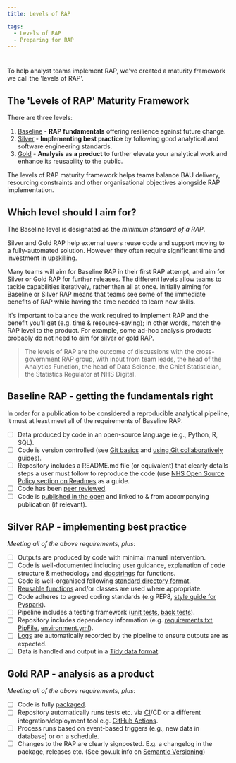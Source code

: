```yaml
---
title: Levels of RAP

tags: 
  - Levels of RAP
  - Preparing for RAP
---
```


#

To help analyst teams implement RAP, we've created a maturity framework we call the 'levels of RAP'.

## The 'Levels of RAP' Maturity Framework

There are three levels:

1. [Baseline](#baseline-rap---getting-the-fundamentals-right) - **RAP fundamentals** offering resilience against future change.
2. [Silver](#silver-rap---implementing-best-practice) - **Implementing best practice** by following good analytical and software engineering standards.
3. [Gold](#gold-rap---analysis-as-a-product) - **Analysis as a product** to further elevate your analytical work and enhance its reusability to the public.

The levels of RAP maturity framework helps teams balance BAU delivery, resourcing constraints and other organisational objectives alongside RAP implementation.

## Which level should I aim for?

The Baseline level is designated as the _minimum standard of a RAP_.

Silver and Gold RAP help external users reuse code and support moving to a fully-automated solution. However they often require significant time and investment in upskilling.

Many teams will aim for Baseline RAP in their first RAP attempt, and aim for Silver or Gold RAP for further releases. The different levels allow teams to tackle capabilities iteratively, rather than all at once. Initially aiming for Baseline or Silver RAP means that teams see some of the immediate benefits of RAP while having the time needed to learn new skills.

It's important to balance the work required to implement RAP and the benefit you'll get (e.g. time & resource-saving); in other words, match the RAP level to the product. For example, some ad-hoc analysis products probably do not need to aim for silver or gold RAP.

> The levels of RAP are the outcome of discussions with the cross-government RAP group, with input from team leads, the head of the Analytics Function, the head of Data Science, the Chief Statistician, the Statistics Regulator at NHS Digital.

## Baseline RAP - getting the fundamentals right

In order for a publication to be considered a reproducible analytical pipeline, it must at least meet all of the requirements of Baseline RAP:

- [ ] Data produced by code in an open-source language (e.g., Python, R, SQL).
- [ ] Code is version controlled (see [Git basics][1] and [using Git collaboratively][2] guides).
- [ ] Repository includes a README.md file (or equivalent) that clearly details steps a user must follow to reproduce the code (use [NHS Open Source Policy section on Readmes](https://github.com/nhsx/open-source-policy/blob/main/open-source-policy.md#b-readmes) as a guide.
- [ ] Code has been [peer reviewed][9].
- [ ] Code is [published in the open][4] and linked to & from accompanying publication (if relevant).

## Silver RAP - implementing best practice

_Meeting all of the above requirements, plus:_

- [ ] Outputs are produced by code with minimal manual intervention.
- [ ] Code is well-documented including user guidance, explanation of code structure & methodology and [docstrings][10] for functions.
- [ ] Code is well-organised following [standard directory format][5].
- [ ] [Reusable functions][6] and/or classes are used where appropriate.
- [ ] Code adheres to agreed coding standards (e.g PEP8, [style guide for Pyspark][3]).
- [ ] Pipeline includes a testing framework ([unit tests][7], [back tests][8]).
- [ ] Repository includes dependency information (e.g. [requirements.txt](https://pip.pypa.io/en/stable/user_guide/#requirements-files), [PipFile](https://github.com/pypa/pipfile/blob/main/README.rst), [environment.yml][12]).
- [ ] [Logs][11] are automatically recorded by the pipeline to ensure outputs are as expected.
- [ ] Data is handled and output in a [Tidy data format](https://medium.com/@kimrodrikwa/untidy-data-a90b6e3ebe4c).

## Gold RAP - analysis as a product

_Meeting all of the above requirements, plus:_

- [ ] Code is fully [packaged](https://packaging.python.org/en/latest/).
- [ ] Repository automatically runs tests etc. via [CI](https://github.com/skills/continuous-integration)/CD or a different integration/deployment tool e.g. [GitHub Actions](https://docs.github.com/en/actions).
- [ ] Process runs based on event-based triggers (e.g., new data in database) or on a schedule.
- [ ] Changes to the RAP are clearly signposted. E.g. a changelog in the package, releases etc. (See gov.uk info on [Semantic Versioning](https://github.com/alphagov/govuk-frontend/blob/main/docs/contributing/versioning.md))

[1]: ../training_resources/git/introduction-to-git.md
[2]: ../training_resources/git/using-git-collaboratively.md
[3]: ../training_resources/pyspark/pyspark-style-guide.md
[4]: ../implementing_RAP/how-to-publish-your-code-in-the-open.md
[5]: ../training_resources/python/project-structure-and-packaging.md
[6]: ../training_resources/python/python-functions.md
[7]: ../training_resources/python/unit-testing.md
[8]: ../training_resources/python/backtesting.md
[9]: ../implementing_RAP/code-review.md
[10]: ../training_resources/python/python-functions.md#documentation
[11]: ../training_resources/python/logging-and-error-handling.md
[12]: ../training_resources/python/virtual-environments/conda.md
